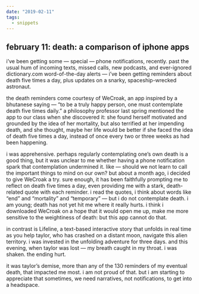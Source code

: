 ```yaml
---
date: "2019-02-11"
tags:
  - snippets
---
```

## february 11: death: a comparison of iphone apps

i’ve been getting some — special — phone notifications, recently. past the usual hum of incoming texts, missed calls, new podcasts, and ever-ignored dictionary.com word-of-the-day alerts  — i’ve been getting reminders about death five times a day, plus updates on a snarky, spaceship-wrecked astronaut.

the death reminders come courtesy of WeCroak, an app inspired by a bhutanese saying — “to be a truly happy person, one must contemplate death five times daily.” a philosophy professor last spring mentioned the app to our class when she discovered it: she found herself motivated and grounded by the idea of her mortality, but also terrified at her impending death, and she thought, maybe her life would be better if she faced the idea of death five times a day, instead of once every two or three weeks as had been happening.

i was apprehensive. perhaps regularly contemplating one’s own death is a good thing, but it was unclear to me whether having a phone notification spark that contemplation undermined it. like — should we not learn to call the important things to mind on our own? but about a month ago, i decided to give WeCroak a try. sure enough, it has been faithfully prompting me to reflect on death five times a day, even providing me with a stark, death-related quote with each reminder.
i read the quotes, i think about words like “end” and “mortality” and “temporary” — but i do not contemplate death. i am young; death has not yet hit me where it really hurts. i think i downloaded WeCroak on a hope that it would open me up, make me more sensitive to the weightiness of death: but this app cannot do that.

in contrast is Lifeline, a text-based interactive story that unfolds in real time as you help taylor, who has crashed on a distant moon, navigate this alien territory. i was invested in the unfolding adventure for three days. and this evening, when taylor was lost — my breath caught in my throat. i was shaken. the ending hurt.

it was taylor’s demise, more than any of the 130 reminders of my eventual death, that impacted me most. i am not proud of that. but i am starting to appreciate that sometimes, we need narratives, not notifications, to get into a headspace.

